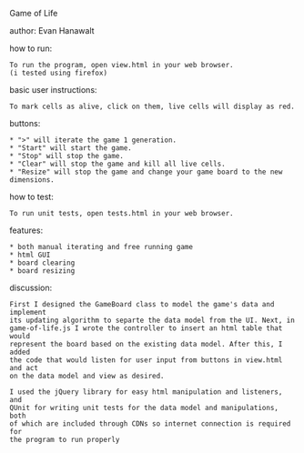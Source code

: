 Game of Life

author: Evan Hanawalt

how to run:

	To run the program, open view.html in your web browser. 
	(i tested using firefox)

basic user instructions:

	To mark cells as alive, click on them, live cells will display as red.

buttons:

	* ">" will iterate the game 1 generation.
	* "Start" will start the game.
	* "Stop" will stop the game.
	* "Clear" will stop the game and kill all live cells.
	* "Resize" will stop the game and change your game board to the new dimensions.


how to test:

	To run unit tests, open tests.html in your web browser.


features:

	* both manual iterating and free running game
	* html GUI
	* board clearing
	* board resizing


discussion:
	
	First I designed the GameBoard class to model the game's data and implement 
	its updating algorithm to separte the data model from the UI. Next, in 
	game-of-life.js I wrote the controller to insert an html table that would 
	represent the board based on the existing data model. After this, I added 
	the code that would listen for user input from buttons in view.html and act 
	on the data model and view as desired.

	I used the jQuery library for easy html manipulation and listeners, and 
	QUnit for writing unit tests for the data model and manipulations, both 
	of which are included through CDNs so internet connection is required for 
	the program to run properly